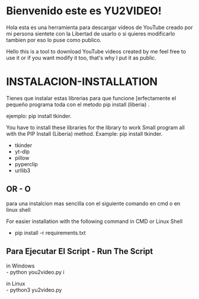 # Bienvenido este es YU2VIDEO!

Hola esta es una herramienta para descargar videos de YouTube
creado por mi persona sientete con la Libertad de usarlo o si quieres 
modificarlo tambien por eso lo puse como publico.

Hello this is a tool to download YouTube videos created by me feel free to use it or if you want modify it too, that's why I put it as public.

# INSTALACION-INSTALLATION

Tienes que instalar estas librerias para que funcione [erfectamente el
pequeño programa toda con el metodo pip install (liberia) .

ejemplo: pip install tkinder. 

You have to install these libraries for the library to work Small program all with the PIP Install (Liberia) method. 
Example: pip install tkinder.

- tkinder
- yt-dlp
- pillow
- pyperclip
- urllib3

 ## OR - O
 para una instalcion mas sencilla con el siguiente comando en cmd o en linux shell

For easier installation with the following command in CMD or Linux Shell

 - pip install -r requirements.txt

## Para Ejecutar El Script - Run The Script
<p> in Windows <br>
- python you2video.py
i<p> in Linux<br>
- python3 yu2video.py

